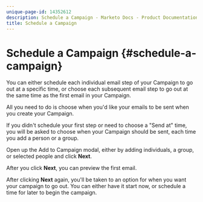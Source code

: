 ```yaml
---
unique-page-id: 14352612
description: Schedule a Campaign - Marketo Docs - Product Documentation
title: Schedule a Campaign
---
```


# Schedule a Campaign {#schedule-a-campaign}

You can either schedule each individual email step of your Campaign to go out at a specific time, or choose each subsequent email step to go out at the same time as the first email in your Campaign.

All you need to do is choose when you'd like your emails to be sent when you create your Campaign.

If you didn't schedule your first step or need to choose a "Send at" time, you will be asked to choose when your Campaign should be sent, each time you add a person or a group.

Open up the Add to Campaign modal, either by adding individuals, a group, or selected people and click **Next**.

After you click **Next**, you can preview the first email.

After clicking **Next** again, you'll be taken to an option for when you want your campaign to go out. You can either have it start now, or schedule a time for later to begin the campaign.
